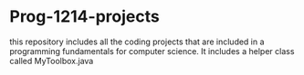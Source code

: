 # Prog-1214-projects
this repository includes all the coding projects that are included in a programming fundamentals for computer science. 
It includes a helper class called MyToolbox.java
